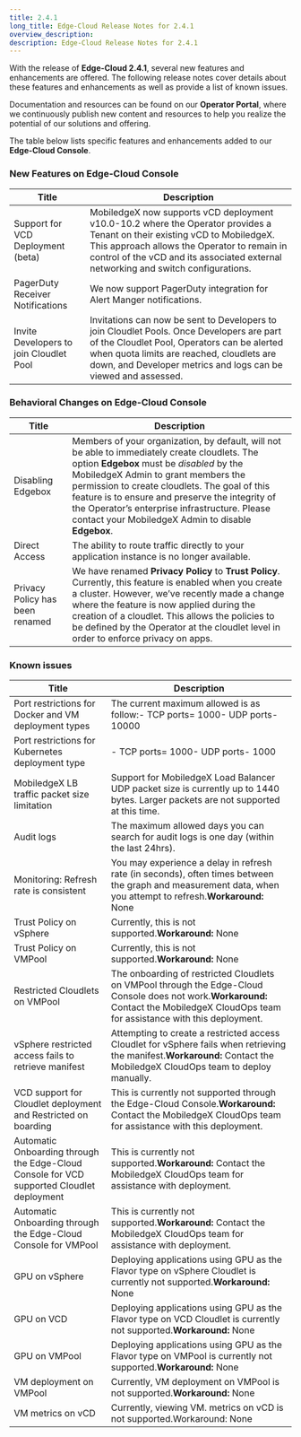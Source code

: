```yaml
---
title: 2.4.1
long_title: Edge-Cloud Release Notes for 2.4.1
overview_description:
description: Edge-Cloud Release Notes for 2.4.1
---
```


With the release of **Edge-Cloud 2.4.1**, several new features and enhancements are offered. The following release notes cover details about these features and enhancements as well as provide a list of known issues.

Documentation and resources can be found on our **Operator Portal**, where we continuously publish new content and resources to help you realize the potential of our solutions and offering.

The table below lists specific features and enhancements added to our **Edge-Cloud Console**.

### New Features on Edge-Cloud Console

| Title                                   | Description                                                                                                                                                                                                                                                      |
|-----------------------------------------|------------------------------------------------------------------------------------------------------------------------------------------------------------------------------------------------------------------------------------------------------------------|
| Support for VCD Deployment (beta)       | MobiledgeX now supports vCD deployment v10.0-10.2 where the Operator provides a Tenant on their existing vCD to MobiledgeX. This approach allows the Operator to remain in control of the vCD and its associated external networking and switch configurations.  |
| PagerDuty Receiver Notifications        | We now support PagerDuty integration for Alert Manger notifications.                                                                                                                                                                                             |
| Invite Developers to join Cloudlet Pool | Invitations can now be sent to Developers to join Cloudlet Pools. Once Developers are part of the Cloudlet Pool, Operators can be alerted when quota limits are reached, cloudlets are down, and Developer metrics and logs can be viewed and assessed.          |



### Behavioral Changes on Edge-Cloud Console

| Title                           | Description                                                                                                                                                                                                                                                                                                                                                                                   |
|---------------------------------|-----------------------------------------------------------------------------------------------------------------------------------------------------------------------------------------------------------------------------------------------------------------------------------------------------------------------------------------------------------------------------------------------|
| Disabling Edgebox               | Members of your organization, by default, will not be able to immediately create cloudlets. The option **Edgebox** must be *disabled* by the MobiledgeX Admin to grant members the permission to create cloudlets. The goal of this feature is to ensure and preserve the integrity of the Operator’s enterprise infrastructure. Please contact your MobiledgeX Admin to disable **Edgebox**. |
| Direct Access                   | The ability to route traffic directly to your application instance is no longer available.                                                                                                                                                                                                                                                                                                    |
| Privacy Policy has been renamed | We have renamed **Privacy Policy** to **Trust Policy**. Currently, this feature is enabled when you create a cluster.  However, we’ve recently made a change where the feature is now applied during the creation of a cloudlet. This allows the policies to be defined by the Operator at the cloudlet level in order to enforce privacy on apps.                                            |

### Known issues

| Title                                                                                     | Description                                                                                                                                                                             |
|-------------------------------------------------------------------------------------------|-----------------------------------------------------------------------------------------------------------------------------------------------------------------------------------------|
| Port restrictions for Docker and VM deployment types                                      | The current maximum allowed is as follow:- TCP ports= 1000- UDP ports- 10000                                                                                                            |
| Port restrictions for Kubernetes deployment type                                          | - TCP ports= 1000- UDP ports- 1000                                                                                                                                                      |
| MobiledgeX LB traffic packet size limitation                                              | Support for MobiledgeX Load Balancer UDP packet size is currently up to 1440 bytes. Larger packets are not supported at this time.                                                      |
| Audit logs                                                                                | The maximum allowed days you can search for audit logs is one day (within the last 24hrs).                                                                                              |
| Monitoring: Refresh rate is consistent                                                    | You may experience a delay in refresh rate (in seconds), often times between the graph and measurement data, when you attempt to refresh.**Workaround:** None                           |
| Trust Policy on vSphere                                                                   | Currently, this is not supported.**Workaround:**  None                                                                                                                                  |
| Trust Policy on VMPool                                                                    | Currently, this is not supported.**Workaround:**  None                                                                                                                                  |
| Restricted Cloudlets on VMPool                                                            | The onboarding of restricted Cloudlets on VMPool through the Edge-Cloud Console does not work.**Workaround:** Contact the MobiledgeX CloudOps team for assistance with this deployment. |
| vSphere restricted access fails to retrieve manifest                                      | Attempting to create a restricted access Cloudlet for vSphere fails when retrieving the manifest.**Workaround:** Contact the MobiledgeX CloudOps team to deploy manually.               |
| VCD support for Cloudlet deployment and Restricted on boarding                            | This is currently not supported through the Edge-Cloud Console.**Workaround:** Contact the MobiledgeX CloudOps team for assistance with this deployment.                                |
| Automatic Onboarding through the Edge-Cloud Console for VCD supported Cloudlet deployment | This is currently not supported.**Workaround:** Contact the MobiledgeX CloudOps team for assistance with deployment.                                                                    |
| Automatic Onboarding through the Edge-Cloud Console for VMPool                            | This is currently not supported.**Workaround:** Contact the MobiledgeX CloudOps team for assistance with deployment.                                                                    |
| GPU on vSphere                                                                            | Deploying applications using GPU as the Flavor type on vSphere Cloudlet is currently not supported.**Workaround:** None                                                                 |
| GPU on VCD                                                                                | Deploying applications using GPU as the Flavor type on VCD Cloudlet is currently not supported.**Workaround:** None                                                                     |
| GPU on VMPool                                                                             | Deploying applications using GPU as the  Flavor type on VMPool is currently not supported.**Workaround:** None                                                                          |
| VM deployment on VMPool                                                                   | Currently, VM deployment on VMPool is not supported.**Workaround:** None                                                                                                                |
| VM metrics on vCD                                                                         | Currently, viewing VM. metrics on vCD is not supported.Workaround: None                                                                                                                 |



